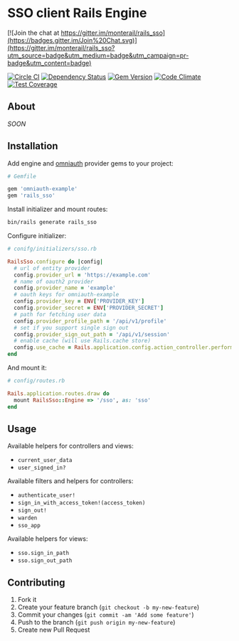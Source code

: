 # SSO client Rails Engine

[![Join the chat at https://gitter.im/monterail/rails_sso](https://badges.gitter.im/Join%20Chat.svg)](https://gitter.im/monterail/rails_sso?utm_source=badge&utm_medium=badge&utm_campaign=pr-badge&utm_content=badge)

[![Circle CI](https://circleci.com/gh/monterail/rails_sso/tree/master.svg?style=shield&circle-token=237c44548fb2c2597bcd0bc7b1dd99c81329e574)](https://circleci.com/gh/monterail/rails_sso/tree/master)
[![Dependency Status](https://gemnasium.com/monterail/rails_sso.svg)](https://gemnasium.com/monterail/rails_sso)
[![Gem Version](https://badge.fury.io/rb/rails_sso.svg)](http://badge.fury.io/rb/rails_sso)
[![Code Climate](https://codeclimate.com/github/monterail/rails_sso/badges/gpa.svg)](https://codeclimate.com/github/monterail/rails_sso)
[![Test Coverage](https://codeclimate.com/github/monterail/rails_sso/badges/coverage.svg)](https://codeclimate.com/github/monterail/rails_sso)

## About

*SOON*

## Installation

Add engine and [omniauth](https://github.com/intridea/omniauth-oauth2) provider gems to your project:

```ruby
# Gemfile

gem 'omniauth-example'
gem 'rails_sso'
```

Install initializer and mount routes:

```bash
bin/rails generate rails_sso
```

Configure initializer:

```ruby
# conifg/initializers/sso.rb

RailsSso.configure do |config|
  # url of entity provider
  config.provider_url = 'https://example.com'
  # name of oauth2 provider
  config.provider_name = 'example'
  # oauth keys for omniauth-example
  config.provider_key = ENV['PROVIDER_KEY']
  config.provider_secret = ENV['PROVIDER_SECRET']
  # path for fetching user data
  config.provider_profile_path = '/api/v1/profile'
  # set if you support single sign out
  config.provider_sign_out_path = '/api/v1/session'
  # enable cache (will use Rails.cache store)
  config.use_cache = Rails.application.config.action_controller.perform_caching
end
```

And mount it:

```ruby
# config/routes.rb

Rails.application.routes.draw do
  mount RailsSso::Engine => '/sso', as: 'sso'
end
```

## Usage

Available helpers for controllers and views:

* `current_user_data`
* `user_signed_in?`

Available filters and helpers for controllers:

* `authenticate_user!`
* `sign_in_with_access_token!(access_token)`
* `sign_out!`
* `warden`
* `sso_app`

Available helpers for views:

* `sso.sign_in_path`
* `sso.sign_out_path`

## Contributing

1. Fork it
2. Create your feature branch (`git checkout -b my-new-feature`)
3. Commit your changes (`git commit -am 'Add some feature'`)
4. Push to the branch (`git push origin my-new-feature`)
5. Create new Pull Request
